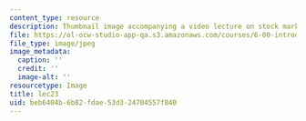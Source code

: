```yaml
---
content_type: resource
description: Thumbnail image accompanying a video lecture on stock market simulation.
file: https://ol-ocw-studio-app-qa.s3.amazonaws.com/courses/6-00-introduction-to-computer-science-and-programming-fall-2008/beb6404b6b82fdae53d324704557f840_lec23.jpg
file_type: image/jpeg
image_metadata:
  caption: ''
  credit: ''
  image-alt: ''
resourcetype: Image
title: lec23
uid: beb6404b-6b82-fdae-53d3-24704557f840
---
```

